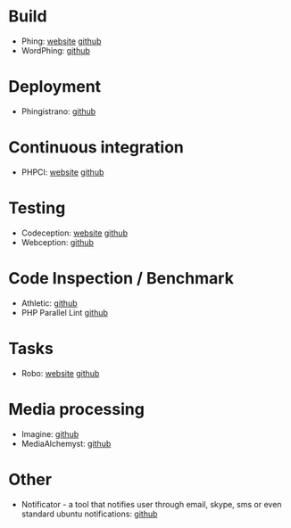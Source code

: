 ﻿# Build

* Phing: [website](http://www.phing.info) [github](https://github.com/phingofficial/phing)
* WordPhing: [github](https://github.com/wycks/WordPhing)

# Deployment

* Phingistrano: [github](https://github.com/CodeMeme/Phingistrano)

# Continuous integration

* PHPCI: [website](https://www.phptesting.org) [github](https://github.com/block8/phpci)

# Testing

* Codeception: [website](http://codeception.com) [github](https://github.com/codeception/codeception)
* Webception: [github](https://github.com/jayhealey/Webception)

# Code Inspection / Benchmark

* Athletic: [github](https://github.com/polyfractal/athletic)
* PHP Parallel Lint [github](https://github.com/JakubOnderka/PHP-Parallel-Lint)

# Tasks

* Robo: [website](http://robo.li) [github](https://github.com/Codegyre/Robo)

# Media processing

* Imagine: [github](https://github.com/avalanche123/Imagine)
* MediaAlchemyst: [github](https://github.com/alchemy-fr/Media-Alchemyst)

# Other

* Notificator - a tool that notifies user through email, skype, sms or
even standard ubuntu  notifications: [github](https://github.com/namshi/notificator)